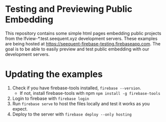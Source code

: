# Testing and Previewing Public Embedding
This repository contains some simple html pages embedding public projects from the lfview-*.test.seequent.xyz
development servers. These examples are being hosted at https://seequent-firebase-testing.firebaseapp.com. The goal
is to be able to easily preview and test public embedding with our development servers.
# Updating the examples
1. Check if you have firebase-tools installed, `firebase --version`.
   * If not, install firebase-tools with npm `npm install -g firebase-tools`
1. Login to firebase with `firebase login`
1. Run `firebase serve` to host the files locally and test it works as you expect.
1. Deploy to the server with `firebase deploy --only hosting`
